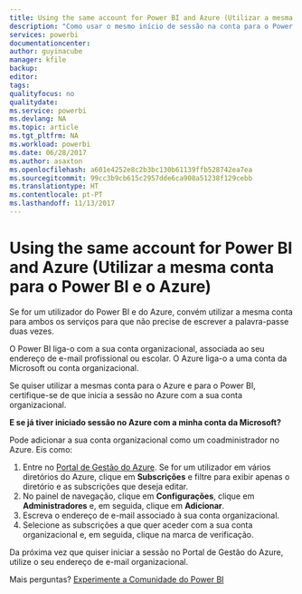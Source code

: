 ```yaml
---
title: Using the same account for Power BI and Azure (Utilizar a mesma conta para o Power BI e o Azure)
description: "Como usar o mesmo início de sessão na conta para o Power BI e o Azure"
services: powerbi
documentationcenter: 
author: guyinacube
manager: kfile
backup: 
editor: 
tags: 
qualityfocus: no
qualitydate: 
ms.service: powerbi
ms.devlang: NA
ms.topic: article
ms.tgt_pltfrm: NA
ms.workload: powerbi
ms.date: 06/28/2017
ms.author: asaxton
ms.openlocfilehash: a601e4252e8c2b3bc130b61139ffb528742ea7ea
ms.sourcegitcommit: 99cc3b9cb615c2957dde6ca908a51238f129cebb
ms.translationtype: HT
ms.contentlocale: pt-PT
ms.lasthandoff: 11/13/2017
---
```

# <a name="using-the-same-account-for-power-bi-and-azure"></a>Using the same account for Power BI and Azure (Utilizar a mesma conta para o Power BI e o Azure)
Se for um utilizador do Power BI e do Azure, convém utilizar a mesma conta para ambos os serviços para que não precise de escrever a palavra-passe duas vezes.

O Power BI liga-o com a sua conta organizacional, associada ao seu endereço de e-mail profissional ou escolar.  O Azure liga-o a uma conta da Microsoft ou conta organizacional.

Se quiser utilizar a mesmas conta para o Azure e para o Power BI, certifique-se de que inicia a sessão no Azure com a sua conta organizacional.

**E se já tiver iniciado sessão no Azure com a minha conta da Microsoft?**

Pode adicionar a sua conta organizacional como um coadministrador no Azure.  Eis como:

1. Entre no [Portal de Gestão do Azure](http://manage.windowsazure.com/). Se for um utilizador em vários diretórios do Azure, clique em **Subscrições** e filtre para exibir apenas o diretório e as subscrições que deseja editar.
2. No painel de navegação, clique em **Configurações**, clique em **Administradores** e, em seguida, clique em **Adicionar**.
3. Escreva o endereço de e-mail associado à sua conta organizacional.
4. Selecione as subscrições a que quer aceder com a sua conta organizacional e, em seguida, clique na marca de verificação.

Da próxima vez que quiser iniciar a sessão no Portal de Gestão do Azure, utilize o seu endereço de e-mail organizacional.

Mais perguntas? [Experimente a Comunidade do Power BI](http://community.powerbi.com/)

